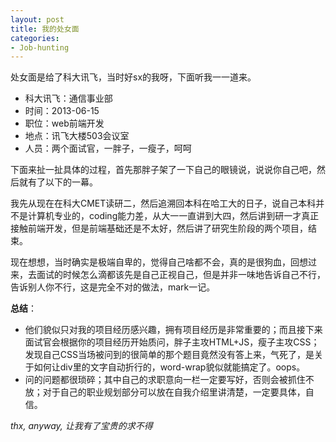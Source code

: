 ```yaml
---
layout: post
title: 我的处女面
categories:
- Job-hunting
---
```


处女面是给了科大讯飞，当时好sx的我呀，下面听我一一道来。

- 科大讯飞：通信事业部
- 时间：2013-06-15
- 职位：web前端开发
- 地点：讯飞大楼503会议室
- 人员：两个面试官，一胖子，一瘦子，呵呵

下面来扯一扯具体的过程，首先那胖子架了一下自己的眼镜说，说说你自己吧，然后就有了以下的一幕。

我先从现在在科大CMET读研二，然后追溯回本科在哈工大的日子，说自己本科并不是计算机专业的，coding能力差，从大一一直讲到大四，然后讲到研一才真正接触前端开发，但是前端基础还是不太好，然后讲了研究生阶段的两个项目，结束。

现在想想，当时确实是极端自卑的，觉得自己啥都不会，真的是很狗血，回想过来，去面试的时候怎么滴都该先是自己正视自己，但是并非一味地告诉自己不行，告诉别人你不行，这是完全不对的做法，mark一记。

**总结**：

- 他们貌似只对我的项目经历感兴趣，拥有项目经历是非常重要的；而且接下来面试官会根据你的项目经历开始质问，胖子主攻HTML+JS，瘦子主攻CSS；发现自己CSS当场被问到的很简单的那个题目竟然没有答上来，气死了，是关于如何让div里的文字自动折行的，word-wrap貌似就能搞定了。oops。
- 问的问题都很琐碎；其中自己的求职意向一栏一定要写好，否则会被抓住不放；对于自己的职业规划部分可以放在自我介绍里讲清楚，一定要具体，自信。

*thx, anyway, 让我有了宝贵的求不得*